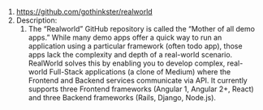 1. https://github.com/gothinkster/realworld
2. Description:
	1. The “Realworld” GitHub repository is called the “Mother of all demo apps.” While many demo apps offer a quick way to run an application using a particular framework (often todo app), those apps lack the complexity and depth of a real-world scenario. RealWorld solves this by enabling you to develop complex, real-world Full-Stack applications (a clone of Medium) where the Frontend and Backend services communicate via API. It currently supports three Frontend frameworks (Angular 1, Angular 2+, React) and three Backend frameworks (Rails, Django, Node.js).